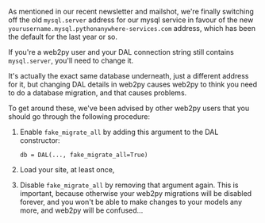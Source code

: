 <!--
.. title: Web2py: how to do a fake migration to change database hostname
.. slug: web2pyfakemigration
.. date: 2016-04-07
.. tags:
.. category:
.. link:
.. description:
.. type: text
-->

As mentioned in our recent newsletter and mailshot, we're finally switching
off the old `mysql.server` address for our mysql service in favour of the 
new `yourusername.mysql.pythonanywhere-services.com` address, which has been
the default for the last year or so.

If you're a web2py user and your DAL connection string still contains
`mysql.server`, you'll need to change it. 

It's actually the exact same database underneath, just a different address for
it, but changing DAL details in web2py causes web2py to think you need to do a
database migration, and that causes problems.

To get around these, we've been advised by other web2py users that you should
go through the following procedure:


1. Enable `fake_migrate_all` by adding this argument to the DAL constructor:

      ```
      db = DAL(..., fake_migrate_all=True)
      ```

2. Load your site, at least once,

3. Disable `fake_migrate_all` by removing that argument again. This is important,
  because otherwise your web2py migrations will be disabled forever, and you won't
  be able to make changes to your models any more, and web2py will be confused...


